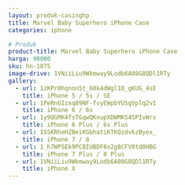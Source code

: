 ```yaml
---
layout: produk-casinghp
title: Marvel Baby Superhero iPhone Case
categories: iphone

# Produk
product-title: Marvel Baby Superhero iPhone Case
harga: 90000
sku: hn-1875
image-drive: 1VNiiLiu9Wkmway9Lodb6A08G8QDl1RTy
gallery:
  - url: 1zKPr0hqnnn5t_60k4dWgl1D_gKUG_4sE
    title: iPhone 5 / 5s / SE
  - url: 1PeRnGIzxq89NF-fvyEWpbYUSgVplq2vI
    title: iPhone 6 / 6s
  - url: 1y9QGMK4fsTGqwQKnupXDWMKS4SPIvWrs
    title: iPhone 6 Plus / 6s Plus
  - url: 1SSKRheHZBeiKGbhatiKTKQzdvkzByex_
    title: iPhone 7 / 8
  - url: 1_h7WP5Ek9PCBIUBDF6o2g8CFV0td0HBG
    title: iPhone 7 Plus / 8 Plus
  - url: 1VNiiLiu9Wkmway9Lodb6A08G8QDl1RTy
    title: iPhone X
---
```

